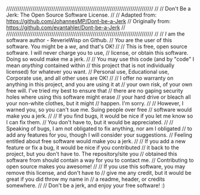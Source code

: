 //////////////////////////////////////////////////////////////////////////////
//
//  Don't Be a Jerk: The Open Source Software License.
//
//  Adapted from: https://github.com/JohannesMP/Dont-be-a-Jerk
//  Originally from: https://github.com/evantahler/Dont-be-a-Jerk
//
//////////////////////////////////////////////////////////////////////////////
// 
// _I_ am the software author - ReverieWisp on Github.
// _You_ are the user of this software. You might be a _we_, and that's OK!
//
// This is free, open source software. I will never charge you to use,
// license, or obtain this software. Doing so would make me a jerk.
//
// You may use this code (and by "code" I mean _anything_ contained within 
// this project that is not individually licensed) for whatever you want. 
// Personal use, Educational use, Corporate use, and all other uses are OK!
//
// I offer no warranty on anything in this project, and you are using it at
// your own risk, of your own free will. I've tried my best to ensure that 
// there are no gaping security holes where using this software might erase
// your hard drive or bleach all your non-white clothes, but it might 
// happen. I'm sorry. 
//
// However, I warned you, so you can't sue me. Suing people over free 
// software would make you a jerk.
//
// If you find bugs, it would be nice if you let me know so I can fix them.
// You don't have to, but it would be appreciated. 
//
// Speaking of bugs, I am not obligated to fix anything, nor am I obligated 
// to add any features for you, though I will consider your suggestions. 
// Feeling entitled about free software would make you a jerk.
//
// If you add a new feature or fix a bug, it would be nice if you contributed 
// it back to the project, but you don't have to. The repository/site you 
// obtained this software from should contain a way for you to contact me. 
// Contributing to open source makes you awesome!
//
// If you use this software, you may remove this license, and don't have to
// give me any credit, but it would be great if you did throw my name in
// a readme, header, or credits somewhere.
//
// Don't be a jerk, and enjoy your free software! :)

